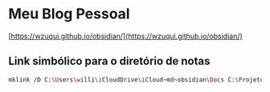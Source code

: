 # Meu Blog Pessoal

[https://wzuqui.github.io/obsidian/](https://wzuqui.github.io/obsidian/)

## Link simbólico para o diretório de notas

```bash
mklink /D C:\Users\willi\iCloudDrive\iCloud~md~obsidian\Docs C:\Projetos\wzuqui\obsidian\docs
```
